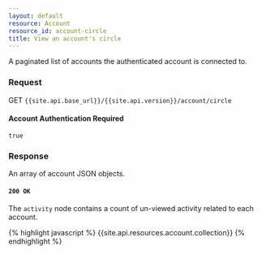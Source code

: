 ```yaml
---
layout: default
resource: Account
resource_id: account-circle
title: View an account's circle
---
```

A paginated list of accounts the authenticated account is connected to.

### Request

<span class="method">GET</span> `{{site.api.base_url}}/{{site.api.version}}/account/circle`

#### Account Authentication Required

`true`

### Response

An array of account JSON objects.

#### `200 OK`

The `activity` node contains a count of un-viewed activity related to each account.

{% highlight javascript %}
{{site.api.resources.account.collection}}
{% endhighlight %}